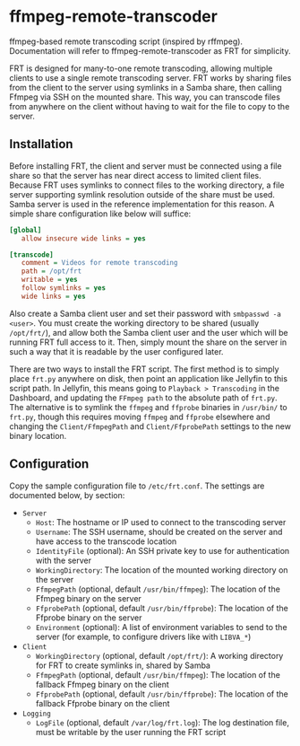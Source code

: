 # ffmpeg-remote-transcoder

ffmpeg-based remote transcoding script (inspired by rffmpeg). Documentation will refer to ffmpeg-remote-transcoder as FRT for simplicity.

FRT is designed for many-to-one remote transcoding, allowing multiple clients to use a single remote transcoding server. FRT works by sharing files from the client to the server using symlinks in a Samba share, then calling Ffmpeg via SSH on the mounted share. This way, you can transcode files from anywhere on the client without having to wait for the file to copy to the server.

## Installation

Before installing FRT, the client and server must be connected using a file share so that the server has near direct access to limited client files. Because FRT uses symlinks to connect files to the working directory, a file server supporting symlink resolution outside of the share must be used. Samba server is used in the reference implementation for this reason. A simple share configuration like below will suffice:

```ini
[global]
   allow insecure wide links = yes

[transcode]
   comment = Videos for remote transcoding
   path = /opt/frt
   writable = yes
   follow symlinks = yes
   wide links = yes
```

Also create a Samba client user and set their password with `smbpasswd -a <user>`. You must create the working directory to be shared (usually `/opt/frt/`), and allow both the Samba client user and the user which will be running FRT full access to it. Then, simply mount the share on the server in such a way that it is readable by the user configured later.

There are two ways to install the FRT script. The first method is to simply place `frt.py` anywhere on disk, then point an application like Jellyfin to this script path. In Jellyfin, this means going to `Playback > Transcoding` in the Dashboard, and updating the `FFmpeg path` to the absolute path of `frt.py`. The alternative is to symlink the `ffmpeg` and `ffprobe` binaries in `/usr/bin/` to `frt.py`, though this requires moving `ffmpeg` and `ffprobe` elsewhere and changing the `Client/FfmpegPath` and `Client/FfprobePath` settings to the new binary location.

## Configuration

Copy the sample configuration file to `/etc/frt.conf`. The settings are documented below, by section:

* `Server`
    * `Host`: The hostname or IP used to connect to the transcoding server
    * `Username`: The SSH username, should be created on the server and have access to the transcode location
    * `IdentityFile` (optional): An SSH private key to use for authentication with the server
    * `WorkingDirectory`: The location of the mounted working directory on the server
    * `FfmpegPath` (optional, default `/usr/bin/ffmpeg`): The location of the Ffmpeg binary on the server
    * `FfprobePath` (optional, default `/usr/bin/ffprobe`): The location of the Ffprobe binary on the server
    * `Environment` (optional): A list of environment variables to send to the server (for example, to configure drivers like with `LIBVA_*`)
* `Client`
    * `WorkingDirectory` (optional, default `/opt/frt/`): A working directory for FRT to create symlinks in, shared by Samba
    * `FfmpegPath` (optional, default `/usr/bin/ffmpeg`): The location of the fallback Ffmpeg binary on the client
    * `FfprobePath` (optional, default `/usr/bin/ffprobe`): The location of the fallback Ffprobe binary on the client
* `Logging`
    * `LogFile` (optional, default `/var/log/frt.log`): The log destination file, must be writable by the user running the FRT script